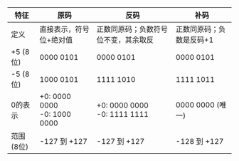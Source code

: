 
| 特征 | 原码 | 反码 | 补码 |
|------|------|------|------|
| 定义 | 直接表示，符号位+绝对值 | 正数同原码；负数符号位不变，其余取反 | 正数同原码；负数是反码+1 |
| +5 (8位) | 0000 0101 | 0000 0101 | 0000 0101 |
| -5 (8位) | 1000 0101 | 1111 1010 | 1111 1011 |
| 0的表示 | +0: 0000 0000<br>-0: 1000 0000 | +0: 0000 0000<br>-0: 1111 1111 | 0000 0000 (唯一) |
| 范围 (8位) | -127 到 +127 | -127 到 +127 | -128 到 +127 |



<script src="https://giscus.app/client.js"
        data-repo="InuyashaYang/AIDIY"
        data-repo-id="R_kgDOM1VVTQ"
        data-category="Announcements"
        data-category-id="DIC_kwDOM1VVTc4Ckls_"
        data-mapping="pathname"
        data-strict="0"
        data-reactions-enabled="1"
        data-emit-metadata="0"
        data-input-position="bottom"
        data-theme="preferred_color_scheme"
        data-lang="zh-CN"
        crossorigin="anonymous"
        async>
</script>
